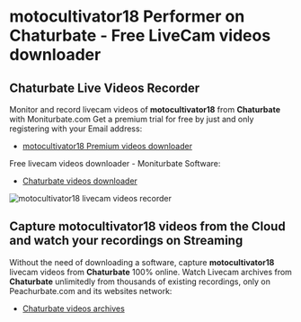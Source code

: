 # motocultivator18 Performer on Chaturbate - Free LiveCam videos downloader

## Chaturbate Live Videos Recorder

Monitor and record livecam videos of **motocultivator18** from **Chaturbate** with Moniturbate.com
Get a premium trial for free by just and only registering with your Email address:
* [motocultivator18 Premium videos downloader](https://moniturbate.com/request-demo-licence-key.html)

Free livecam videos downloader - Moniturbate Software:
* [Chaturbate videos downloader](https://moniturbate.com/moniturbate-download-software.html)

![motocultivator18 livecam videos recorder](https://peachurnet.com/templates/moniturbate-software.png)


## Capture motocultivator18 videos from the Cloud and watch your recordings on Streaming

Without the need of downloading a software, capture **motocultivator18** livecam videos from **Chaturbate** 100% online.
Watch Livecam archives from **Chaturbate** unlimitedly from thousands of existing recordings, only on Peachurbate.com and its websites network:
* [Chaturbate videos archives](https://peachurnet.com/)